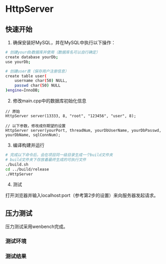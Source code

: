 # HttpServer


## 快速开始

1. 确保安装好MySQL，并在MySQL中执行以下操作：

``` bash
# 创建yourdb数据库并使用（数据库名可以自行确定）
create database yourDb;
use yourDb;

# 创建user表（保存用户注册信息）
create table user(
    username char(50) NULL,
    passwd char(50) NULL
)engine=InnoDB;
```

2. 修改main.cpp中的数据库初始化信息

```
// 原始
HttpServer server(13333, 8, "root", "123456", "user", 8);

// 以下参数，修改成你期望的设置
HttpServer server(yourPort, threadNum, yourDbUserName, yourDbPasswd, yourDbName, sqlConnNum);
```

3. 编译构建并运行
```bash
# 完成以下命令后，会在项目同一级目录生成一个build文件夹
# build文件夹下存放着最终生成的可执行文件
./build.sh
cd ../build/release
./HttpServer
```

4. 测试

打开浏览器并输入localhost:port（参考第2步的设置）来向服务器发起请求。

## 压力测试

压力测试采用wenbench完成。

### 测试环境


### 测试结果






